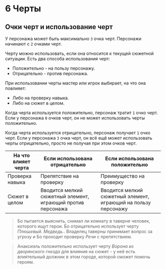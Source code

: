 # 6 Черты

## Очки черт и использование черт

У персонажа может быть максимально `3` очка черт. Персонажи начинают с `2` очками черт.

Черту можно использовать, если она относится к текущей сюжетной ситуации. Есть два способа использования черт:
- Положительно - на пользу персонажу.
- Отрицательно - против персонажа.

При использовании черты мастер или игрок выбирает, на что она повлияет:
- Либо на проверку навыка.
- Либо на сюжет в целом.

Когда черта используется положительно, персонаж тратит `1` очко черт.
Если у персонажа `0` очков черт, он не может использовать черты положительно.

Когда черта используется отрицательно, персонаж получает `1` очко черт.
Если у персонажа `3` очка черт, он всё ещё может использовать черты отрицательно, просто не получая при этом очков черт.

| На что влияет черта   | Если использована отрицательно                              | Если использована положительно                                 |
|-----------------------|-------------------------------------------------------------|----------------------------------------------------------------|
| Проверка навыка       | Препятствие на проверку                                     | Преимущество на проверку                                       |
| Сюжет в целом         | Вводится мелкий сюжетный элемент, играющий против персонажа | Вводится мелкий сюжетный элемент, играющий на пользу персонажу |

>Бо пытается выяснить, снимал ли комнату в таверне человек, которого ищут герои.
>Бо отрицательно использует черту _Плюшевый. Медведь._.
>Владелец таверны принимает вопрос за угрозу и Бо проходит проверку _Речи_ с препятствием.

>Анаксиэль положительно использует черту _Ворона из дворянского гнезда_ для влияния на сюжет -
>у неё есть влиятельный должник в этом городе, которой сможет помочь героям.
